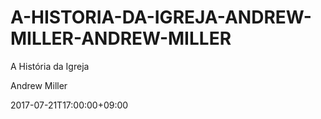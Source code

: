 # A-HISTORIA-DA-IGREJA-ANDREW-MILLER-ANDREW-MILLER 

A História da Igreja

Andrew Miller

2017-07-21T17:00:00+09:00